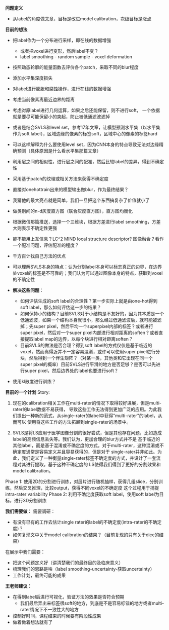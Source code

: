 **问题定义**

- 从label的角度做文章，目标是改进model calibration，次级目标是涨点



**目前的想法**

- 把label作为一个分布进行采样，即在线的数据增强
  - 或者把voxel进行变形，然后label不变？
  - label smoothing - random sample - voxel deformation
- 按照动态轮廓的能量函数去评价各个patch，采取不同的blur程度
- 添加水平集深度损失
- 对label进行膨胀和腐蚀操作，进行在线的数据增强
- 考虑当前像素离最近边界的距离
- 考虑对原label进行几何运算，如果之后还能保留，则不进行soft， 一个依据就是要尽可能保留小的突起，防止被低通滤波滤掉
- 或者是结合SVLS和level set，参考17年文章，让模型预测水平集（以水平集作为soft label），区域边缘的像素的标签soft，区域中心的像素的标签hard
- 可以这样解释为什么要使用level set，因为CNN本身的特点导致无法对边缘精确预测（具体原因是什么看水平集那篇文章）
- 利用层之间的相似性，进行层之间的配准，然后比较label的差异，得到不确定性
- 采用基于patch的纹理或相关方法来获得不确定度
- 直接对onehottrain出来的模型输出做blur，作为最终结果？
- 我猜他的最大亮点就是简单，我们一旦把这个东西搞复杂了价值就小了
- 做类别间的n-d灰度直方图（联合灰度直方图），直方图均衡化
- 根据微信那篇推送，选择一个三维块，根据方差进行label smoothing，方差大则表示不确定性更强
- 能不能用上互信息？LC^2 MIND local structure descriptor? 图像融合？看作一个配准问题，评估配准的程度？
- 千方百计找自己方法的优点
- 可以理解SVLS本身的特点：认为分割label本身可以标志真正的边界，在边界处voxel的标签是不可靠的；我们认为可以通过图像本身的特点，获取到voxel的不确定性
- **解决这些问题**：
  - 如何评估生成的soft label的合理性？第一步实际上就是由one-hot得到soft label，那么如何评估这一步的结果？
  - 如何保持小的结构？目前SVLS对于小结构是不友好的，因为其本质是一个低通滤波，如果一个结构本身就很小，那么经过低通滤波后，就可能被滤掉；先super pixel，然后平均一个superpixel内部的标签？或者进行super pixel，然后对一个super pixel内部进行相对距离的soften？或者直接提取label map的边界，以每个块进行相对距离soften？
  - 目前SVLS的做法是否合理？得到soft label的方式仅仅是基于临近的voxel，然而离得近并不一定容易混淆，或许可以使用super pixel进行分块，然后得到一个伴生矩阵？（对某一类，其他类和它出现在同一个super pixel的概率）目前SVLS进行平滑的地方是否足够？是否可以先进行super pixel，然后边界处的label也要进行soft？

- 使用kl散度进行训练？



**目前的一个计划**
Story:

1. 现在的calibration相关工作在multi-rater的情况下取得较好进展，但是multi-rater的label数据不易获得，
   导致这些工作无法得到更加广泛的应用。为此我们提出一种新的范式，从single-rater的label中获得"multi-rater"的label，从而可以
   使用将这些工作的方法拓展到single-rater的场景中。
   
2. SVLS是将LS应用于医学图像分割的很好尝试，但是其也存在问题，比如造成label的高频信息丢失等。我们认为，更加合理的blur方式并不是
   基于临近的其他label，而是基于混淆或不确定度的方式。对于multi-rater，这种混淆或不确定度通常是容易定义并且容易获得的，但是对于
   single-rater并非如此。为此，我们定义了一种衡量single-rater标签不确定度的方式，并设计了一套流程对其进行提取。基于这种不确定度的
   LS使得我们得到了更好的分割效果和model calibration。 


Phase 1:
使用2D的分割进行训练，对层片进行随机抽样，获得几组slice，分别训练，然后交叉推理，比较output，获得不同voxel的不确定度
这个过程用于捕捉intra-rater variability
Phase 2:
利用不确定度获取soft label，使用soft label为目标，进行3D分割训练



**我们需要做：**
需要调研：

- 有没有已有的工作去估计single rater的label的不确定度(intra-rater的不确定度)？
- 如何复现文中关于model calibration的结果？（目前复现的只有关于dice的结果）


在展示中我们需要：
- 把这个问题定义好（讲清楚我们的最终目的及临床意义）
- 梳理我们的思路是啥（label smoothing-uncertainty-获取uncertainty）
- 工作计划，最终可能的成果



**王老师建议：**

- 在得到label后进行可视化，验证方法的效果是否符合预期
  - 我们最后弄出来标签很soft的地方，到底是不是容易标错的地方或者multi-rater情况下不一致性大的地方
- 控制好时间，课程结束的时候要有阶段性成果
- 做着做着想法就有了

